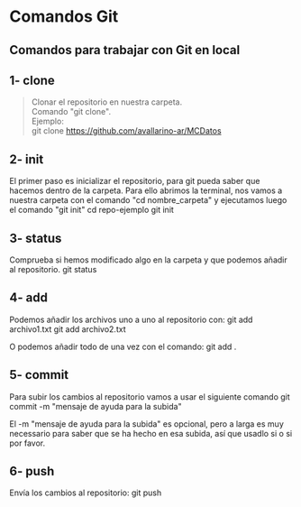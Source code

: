 # Comandos Git
## Comandos para trabajar con Git en local

## 1- clone 
> Clonar el repositorio en nuestra carpeta.  
> Comando "git clone".  
> Ejemplo:  
> git clone https://github.com/avallarino-ar/MCDatos

## 2- init
El primer paso es inicializar el repositorio, para git pueda saber que hacemos dentro de la carpeta. Para ello abrimos la terminal, nos vamos a nuestra carpeta con el comando "cd nombre_carpeta" y ejecutamos luego el comando "git init"
  cd repo-ejemplo
  git init  

## 3- status
Comprueba si hemos modificado algo en la carpeta y que podemos añadir al repositorio. 
  git status

## 4- add
Podemos añadir los archivos uno a uno al repositorio con:
  git add archivo1.txt
  git add archivo2.txt

O podemos añadir todo de una vez con el comando:
  git add .

## 5- commit
Para subir los cambios al repositorio vamos a usar el siguiente comando
  git commit -m "mensaje de ayuda para la subida"

El -m "mensaje de ayuda para la subida" es opcional, pero a larga es muy necessario para saber que se ha hecho en esa subida, así que usadlo si o si por favor.

## 6- push
Envía los cambios al repositorio:
	git push <url del repositorio>
